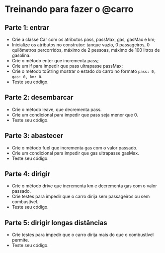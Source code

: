 # Treinando para fazer o @carro

## Parte 1: entrar

- Crie a classe Car com os atributos pass, passMax, gas, gasMax e km;
- Inicialize os atributos no construtor: tanque vazio, 0 passageiros, 0 quilômetros percorridos, máximo de 2 pessoas, máximo de 100 litros de gasolina.
- Crie o método enter que incrementa pass;
- Crie um if para impedir que pass ultrapasse passMax;
- Crie o método toString mostrar o estado do carro no formato `pass: 0, gas: 0, km: 0`.
- Teste seu código.

## Parte 2: desembarcar

- Crie o método leave, que decrementa pass.
- Crie um condicional para impedir que pass seja menor que 0.
- Teste seu código.

## Parte 3: abastecer

- Crie o método fuel que incrementa gas com o valor passado.
- Crie um condicional para impedir que gas ultrapasse gasMax.
- Teste seu código.

## Parte 4: dirigir

- Crie o método drive que incrementa km e decrementa gas com o valor passado.
- Crie testes para impedir que o carro dirija sem passageiros ou sem combustível.
- Teste seu código.

## Parte 5: dirigir longas distâncias

- Crie testes para impedir que o carro dirija mais do que o combustível permite.
- Teste seu código.